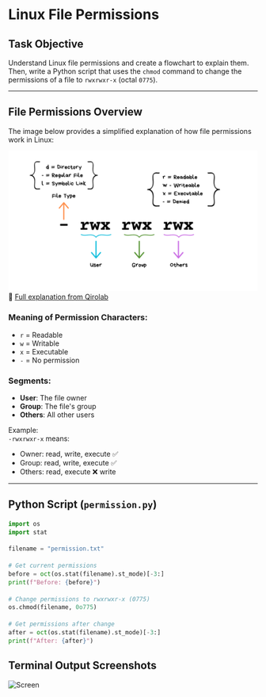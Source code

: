 # Linux File Permissions 

##  Task Objective  
Understand Linux file permissions and create a flowchart to explain them. Then, write a Python script that uses the `chmod` command to change the permissions of a file to `rwxrwxr-x` (octal `0775`).

---

##  File Permissions Overview  

The image below provides a simplified explanation of how file permissions work in Linux:

![File Permissions Diagram](yxNrpKJ.png)  
🔗 [Full explanation from Qirolab](https://qirolab.com/posts/understanding-linux-file-permissions-and-ownership)

### Meaning of Permission Characters:
- `r` = Readable  
- `w` = Writable  
- `x` = Executable  
- `-` = No permission  

### Segments:
- **User**: The file owner  
- **Group**: The file's group  
- **Others**: All other users  

Example:  
`-rwxrwxr-x` means:
- Owner: read, write, execute ✅  
- Group: read, write, execute ✅  
- Others: read, execute ❌ write

---

##  Python Script (`permission.py`)

```python
import os
import stat

filename = "permission.txt"

# Get current permissions
before = oct(os.stat(filename).st_mode)[-3:]
print(f"Before: {before}")

# Change permissions to rwxrwxr-x (0775)
os.chmod(filename, 0o775)

# Get permissions after change
after = oct(os.stat(filename).st_mode)[-3:]
print(f"After: {after}") 
```

## Terminal Output Screenshots

![Screen](Screen.png)
